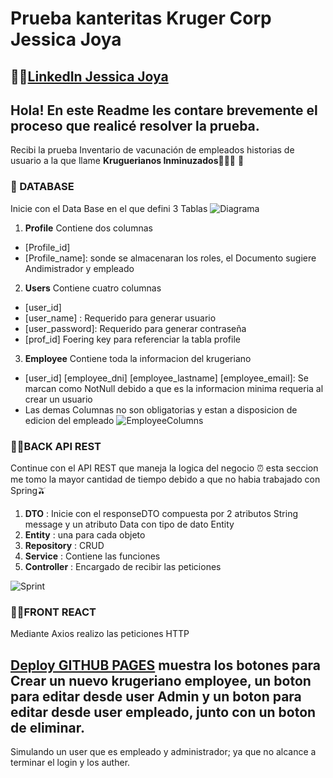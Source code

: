 # Prueba kanteritas Kruger Corp Jessica Joya
## 💁‍♀️[LinkedIn Jessica Joya](https://www.linkedin.com/in/jessicajoya/)

## Hola! En este Readme les contare brevemente el proceso que realicé resolver la prueba.

Recibi la prueba Inventario de vacunación de empleados historias de usuario a la que llame **Kruguerianos Inminuzados**🦹🏽‍♀️ 💉 

### 📝 DATABASE
Inicie con el Data Base en el que defini 3 Tablas 
![Diagrama](https://github.com/jessicajoya/krugerianos_Inmunizados-/blob/78001c0b5eeb6e331ca43c862b553307679a1695/ResourcesReadme/ERDiagram.png?raw=true)

1. **Profile** Contiene dos columnas 
- [Profile_id] 
- [Profile_name]: sonde se almacenaran los roles, el Documento sugiere Andimistrador y empleado
2. **Users** Contiene cuatro columnas 
- [user_id]
- [user_name] : Requerido para generar usuario
- [user_password]: Requerido para generar contraseña
- [prof_id] Foering key para referenciar la tabla profile
3. **Employee** Contiene toda la informacion del krugeriano
- [user_id] [employee_dni] [employee_lastname] [employee_email]: Se marcan como NotNull debido a que es la informacion minima requeria al crear un usuario
- Las demas Columnas no son obligatorias y estan a disposicion de edicion del empleado
![EmployeeColumns](https://github.com/jessicajoya/krugerianos_Inmunizados-/blob/78001c0b5eeb6e331ca43c862b553307679a1695/ResourcesReadme/EmployeeColumns.png?raw=true)

### 🙋‍♀️BACK API REST
Continue con el API REST que maneja la logica del negocio ⏰ esta seccion me tomo la mayor cantidad de tiempo debido a que no habia trabajado con Spring🫒


1. **DTO** : Inicie con el responseDTO compuesta por 2 atributos String message y un atributo Data con tipo de dato Entity
2. **Entity** : una para cada objeto  
3. **Repository** : CRUD
4. **Service** : Contiene las funciones
5. **Controller** : Encargado de recibir las peticiones

![Sprint](https://github.com/jessicajoya/krugerianos_Inmunizados-/blob/78001c0b5eeb6e331ca43c862b553307679a1695/ResourcesReadme/sprintStructure.png?raw=true)

### 🙆‍♀️FRONT REACT
Mediante Axios realizo las peticiones HTTP 
## [Deploy GITHUB PAGES](https://jessicajoya.github.io/krugerianos_Inmunizados/) muestra los botones para Crear un nuevo krugeriano employee, un boton para editar desde user Admin y un boton para editar desde user empleado, junto con un boton de eliminar.
Simulando un user que es empleado y administrador; ya que no alcance a terminar el login y los auther.

